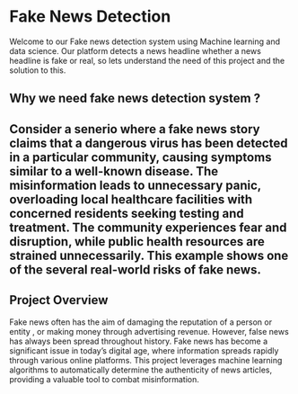 # Fake News Detection
 Welcome to our Fake news detection system using Machine learning and data science. Our platform detects a news headline whether a news headline is fake or real, so lets understand the need of this project and the solution to this.
 ## Why we need fake news detection system ?
## Consider a senerio where a fake news story claims that a dangerous virus has been detected in a particular community, causing symptoms similar to a well-known disease. The misinformation leads to unnecessary panic, overloading local healthcare facilities with concerned residents seeking testing and treatment. The community experiences fear and disruption, while public health resources are strained unnecessarily. This example shows one of the several real-world risks of fake news.
## Project Overview
 Fake news often has the aim of damaging the reputation of a person or entity , or making money through advertising revenue. However, false news has always been spread throughout history.
 Fake news has become a significant issue in today’s digital age, where information spreads rapidly through various online platforms. This project leverages machine learning algorithms to automatically determine the authenticity of news articles, providing a valuable tool to combat misinformation.
